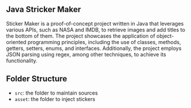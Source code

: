 ## Java Stricker Maker

Sticker Maker is a proof-of-concept project written in Java that leverages various APIs, such as NASA and IMDB, to retrieve images and add titles to the bottom of them. The project showcases the application of object-oriented programming principles, including the use of classes, methods, getters, setters, enums, and interfaces. Additionally, the project employs JSON parsing using regex, among other techniques, to achieve its functionality.

## Folder Structure

- `src`: the folder to maintain sources
- `asset`: the folder to inject stickers
